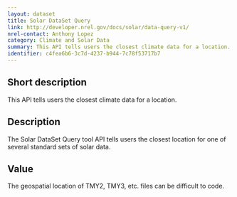 ```yaml
---
layout: dataset
title: Solar DataSet Query
link: http://developer.nrel.gov/docs/solar/data-query-v1/
nrel-contact: Anthony Lopez
category: Climate and Solar Data
summary: This API tells users the closest climate data for a location.
identifier: c4fea6b6-3c7d-4237-b944-7c78f53717b7
---
```


## Short description

This API tells users the closest climate data for a location.

## Description

The Solar DataSet Query tool API tells users the closest
location for one of several standard sets of solar data.

## Value

The geospatial location of TMY2, TMY3, etc. files can be
difficult to code.
